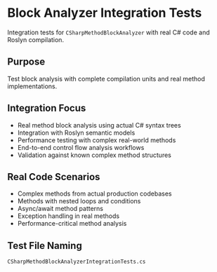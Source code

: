 # Block Analyzer Integration Tests

Integration tests for `CSharpMethodBlockAnalyzer` with real C# code and Roslyn compilation.

## Purpose
Test block analysis with complete compilation units and real method implementations.

## Integration Focus
- Real method block analysis using actual C# syntax trees
- Integration with Roslyn semantic models
- Performance testing with complex real-world methods
- End-to-end control flow analysis workflows
- Validation against known complex method structures

## Real Code Scenarios
- Complex methods from actual production codebases
- Methods with nested loops and conditions
- Async/await method patterns
- Exception handling in real methods
- Performance-critical method analysis

## Test File Naming
`CSharpMethodBlockAnalyzerIntegrationTests.cs`